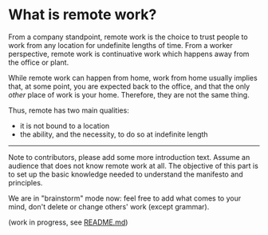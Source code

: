 # What is remote work?

From a company standpoint, remote work is the choice to trust people to work from any location for undefinite lengths of time. From a worker perspective, remote work is continuative work which happens away from the office or plant.

While remote work can happen from home, work from home usually implies that, at some point, you are expected back to the office, and that the only *other* place of work is your home. Therefore, they are not the same thing.

Thus, remote has two main qualities:

* it is not bound to a location
* the ability, and the necessity, to do so at indefinite length


---

Note to contributors, please add some more introduction text. Assume an audience that does not know remote work at all. The objective of this part is to set up the basic knowledge needed to understand the manifesto and principles.

We are in "brainstorm" mode now: feel free to add what comes to your mind, don't delete or change others' work (except grammar).

(work in progress, see [README.md](./README.md))

